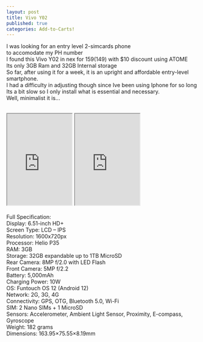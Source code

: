 ```yaml
---
layout: post
title: Vivo Y02
published: true
categories: Add-to-Carts!
---
```

I was looking for an entry level 2-simcards phone
<br>
to accomodate my PH number
<br>
I found this Vivo Y02 in nex for $159 ($149) with $10 discount using ATOME
<br>
Its only 3GB Ram and 32GB Internal storage
<br>
So far, after using it for a week, it is an upright and affordable entry-level smartphone.
<br>
I had a difficulty in adjusting though since Ive been using Iphone for so long
<br>
Its a bit slow so I only install what is essential and necessary.
<br>
Well, minimalist it is...
<br>
<br>
<iframe src="https://drive.google.com/file/d/14qtYjvZTVoDEg-Dp43TXx1bM8d4Y7NyX/preview" width="170" height="240" allow="autoplay"></iframe>
<iframe src="https://drive.google.com/file/d/1MbfIAs83bpUx8J5FOSgDiIAJAsNG1hVB/preview" width="170" height="240" allow="autoplay"></iframe>
<br>
<br>
Full Specification:
<br>
Display: 6.51-inch HD+
<br>
Screen Type: LCD – IPS
<br>
Resolution: 1600x720px
<br>
Processor: Helio P35
<br>
RAM: 3GB
<br>
Storage: 32GB expandable up to 1TB MicroSD
<br>
Rear Camera: 8MP f/2.0 with LED Flash
<br>
Front Camera: 5MP f/2.2
<br>
Battery: 5,000mAh
<br>
Charging Power: 10W
<br>
OS: Funtouch OS 12 (Android 12)
<br>
Network: 2G, 3G, 4G
<br>
Connectivity: GPS, OTG, Bluetooth 5.0, Wi-Fi
<br>
SIM: 2 Nano SIMs + 1 MicroSD
<br>
Sensors: Accelerometer, Ambient Light Sensor, Proximity, E-compass, Gyroscope
<br>
Weight: 182 grams
<br>
Dimensions: 163.95×75.55×8.19mm
